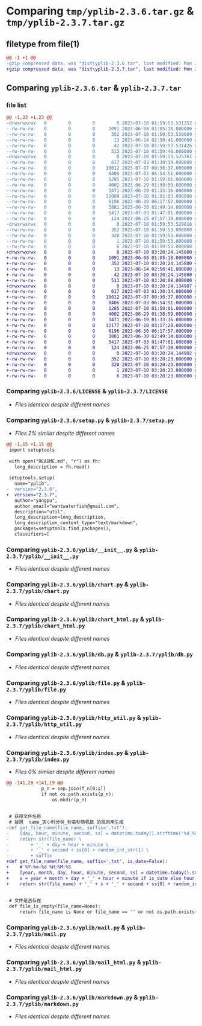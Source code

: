# Comparing `tmp/yplib-2.3.6.tar.gz` & `tmp/yplib-2.3.7.tar.gz`

## filetype from file(1)

```diff
@@ -1 +1 @@
-gzip compressed data, was "dist\yplib-2.3.6.tar", last modified: Mon Jul 10 01:59:53 2023, max compression
+gzip compressed data, was "dist\yplib-2.3.7.tar", last modified: Mon Jul 10 03:20:24 2023, max compression
```

## Comparing `yplib-2.3.6.tar` & `yplib-2.3.7.tar`

### file list

```diff
@@ -1,23 +1,23 @@
-drwxrwxrwx   0        0        0        0 2023-07-10 01:59:53.531352 yplib-2.3.6/
--rw-rw-rw-   0        0        0     1091 2023-06-08 01:05:18.000000 yplib-2.3.6/LICENSE
--rw-rw-rw-   0        0        0      352 2023-07-10 01:59:53.530609 yplib-2.3.6/PKG-INFO
--rw-rw-rw-   0        0        0       13 2023-06-14 02:50:41.000000 yplib-2.3.6/README.md
--rw-rw-rw-   0        0        0       42 2023-07-10 01:59:53.531426 yplib-2.3.6/setup.cfg
--rw-rw-rw-   0        0        0      513 2023-07-10 01:59:40.000000 yplib-2.3.6/setup.py
-drwxrwxrwx   0        0        0        0 2023-07-10 01:59:53.525761 yplib-2.3.6/yplib/
--rw-rw-rw-   0        0        0      617 2023-07-03 01:30:34.000000 yplib-2.3.6/yplib/__init__.py
--rw-rw-rw-   0        0        0    10012 2023-07-07 00:30:37.000000 yplib-2.3.6/yplib/chart.py
--rw-rw-rw-   0        0        0     8406 2023-07-03 06:54:51.000000 yplib-2.3.6/yplib/chart_html.py
--rw-rw-rw-   0        0        0     1285 2023-07-10 01:59:01.000000 yplib-2.3.6/yplib/db.py
--rw-rw-rw-   0        0        0     4002 2023-06-29 01:38:59.000000 yplib-2.3.6/yplib/file.py
--rw-rw-rw-   0        0        0     3471 2023-06-19 01:33:36.000000 yplib-2.3.6/yplib/http_util.py
--rw-rw-rw-   0        0        0    32089 2023-07-10 01:02:03.000000 yplib-2.3.6/yplib/index.py
--rw-rw-rw-   0        0        0     6196 2023-06-30 06:17:57.000000 yplib-2.3.6/yplib/mail.py
--rw-rw-rw-   0        0        0     3881 2023-06-30 02:49:14.000000 yplib-2.3.6/yplib/mail_html.py
--rw-rw-rw-   0        0        0     5417 2023-07-03 01:47:01.000000 yplib-2.3.6/yplib/markdown.py
--rw-rw-rw-   0        0        0      124 2023-06-25 07:57:19.000000 yplib-2.3.6/yplib/temp.py
-drwxrwxrwx   0        0        0        0 2023-07-10 01:59:53.529818 yplib-2.3.6/yplib.egg-info/
--rw-rw-rw-   0        0        0      352 2023-07-10 01:59:53.000000 yplib-2.3.6/yplib.egg-info/PKG-INFO
--rw-rw-rw-   0        0        0      320 2023-07-10 01:59:53.000000 yplib-2.3.6/yplib.egg-info/SOURCES.txt
--rw-rw-rw-   0        0        0        1 2023-07-10 01:59:53.000000 yplib-2.3.6/yplib.egg-info/dependency_links.txt
--rw-rw-rw-   0        0        0        6 2023-07-10 01:59:53.000000 yplib-2.3.6/yplib.egg-info/top_level.txt
+drwxrwxrwx   0        0        0        0 2023-07-10 03:20:24.145800 yplib-2.3.7/
+-rw-rw-rw-   0        0        0     1091 2023-06-08 01:05:18.000000 yplib-2.3.7/LICENSE
+-rw-rw-rw-   0        0        0      352 2023-07-10 03:20:24.145800 yplib-2.3.7/PKG-INFO
+-rw-rw-rw-   0        0        0       13 2023-06-14 02:50:41.000000 yplib-2.3.7/README.md
+-rw-rw-rw-   0        0        0       42 2023-07-10 03:20:24.145800 yplib-2.3.7/setup.cfg
+-rw-rw-rw-   0        0        0      513 2023-07-10 03:20:08.000000 yplib-2.3.7/setup.py
+drwxrwxrwx   0        0        0        0 2023-07-10 03:20:24.134987 yplib-2.3.7/yplib/
+-rw-rw-rw-   0        0        0      617 2023-07-03 01:30:34.000000 yplib-2.3.7/yplib/__init__.py
+-rw-rw-rw-   0        0        0    10012 2023-07-07 00:30:37.000000 yplib-2.3.7/yplib/chart.py
+-rw-rw-rw-   0        0        0     8406 2023-07-03 06:54:51.000000 yplib-2.3.7/yplib/chart_html.py
+-rw-rw-rw-   0        0        0     1285 2023-07-10 01:59:01.000000 yplib-2.3.7/yplib/db.py
+-rw-rw-rw-   0        0        0     4002 2023-06-29 01:38:59.000000 yplib-2.3.7/yplib/file.py
+-rw-rw-rw-   0        0        0     3471 2023-06-19 01:33:36.000000 yplib-2.3.7/yplib/http_util.py
+-rw-rw-rw-   0        0        0    32177 2023-07-10 03:17:28.000000 yplib-2.3.7/yplib/index.py
+-rw-rw-rw-   0        0        0     6196 2023-06-30 06:17:57.000000 yplib-2.3.7/yplib/mail.py
+-rw-rw-rw-   0        0        0     3881 2023-06-30 02:49:14.000000 yplib-2.3.7/yplib/mail_html.py
+-rw-rw-rw-   0        0        0     5417 2023-07-03 01:47:01.000000 yplib-2.3.7/yplib/markdown.py
+-rw-rw-rw-   0        0        0      124 2023-06-25 07:57:19.000000 yplib-2.3.7/yplib/temp.py
+drwxrwxrwx   0        0        0        0 2023-07-10 03:20:24.144902 yplib-2.3.7/yplib.egg-info/
+-rw-rw-rw-   0        0        0      352 2023-07-10 03:20:23.000000 yplib-2.3.7/yplib.egg-info/PKG-INFO
+-rw-rw-rw-   0        0        0      320 2023-07-10 03:20:23.000000 yplib-2.3.7/yplib.egg-info/SOURCES.txt
+-rw-rw-rw-   0        0        0        1 2023-07-10 03:20:23.000000 yplib-2.3.7/yplib.egg-info/dependency_links.txt
+-rw-rw-rw-   0        0        0        6 2023-07-10 03:20:23.000000 yplib-2.3.7/yplib.egg-info/top_level.txt
```

### Comparing `yplib-2.3.6/LICENSE` & `yplib-2.3.7/LICENSE`

 * *Files identical despite different names*

### Comparing `yplib-2.3.6/setup.py` & `yplib-2.3.7/setup.py`

 * *Files 2% similar despite different names*

```diff
@@ -1,15 +1,15 @@
 import setuptools
 
 with open("README.md", "r") as fh:
   long_description = fh.read()
 
 setuptools.setup(
   name="yplib",
-  version="2.3.6",
+  version="2.3.7",
   author="yangpu",
   author_email="wantwaterfish@gmail.com",
   description="util",
   long_description=long_description,
   long_description_content_type="text/markdown",
   packages=setuptools.find_packages(),
   classifiers=[
```

### Comparing `yplib-2.3.6/yplib/__init__.py` & `yplib-2.3.7/yplib/__init__.py`

 * *Files identical despite different names*

### Comparing `yplib-2.3.6/yplib/chart.py` & `yplib-2.3.7/yplib/chart.py`

 * *Files identical despite different names*

### Comparing `yplib-2.3.6/yplib/chart_html.py` & `yplib-2.3.7/yplib/chart_html.py`

 * *Files identical despite different names*

### Comparing `yplib-2.3.6/yplib/db.py` & `yplib-2.3.7/yplib/db.py`

 * *Files identical despite different names*

### Comparing `yplib-2.3.6/yplib/file.py` & `yplib-2.3.7/yplib/file.py`

 * *Files identical despite different names*

### Comparing `yplib-2.3.6/yplib/http_util.py` & `yplib-2.3.7/yplib/http_util.py`

 * *Files identical despite different names*

### Comparing `yplib-2.3.6/yplib/index.py` & `yplib-2.3.7/yplib/index.py`

 * *Files 0% similar despite different names*

```diff
@@ -141,20 +141,19 @@
             p_n = sep.join(f_n[0:i])
             if not os.path.exists(p_n):
                 os.mkdir(p_n)
 
 
 # 获得文件名称
 # 按照  name_天小时分钟_秒毫秒随机数 的规则来生成
-def get_file_name(file_name, suffix='.txt'):
-    [day, hour, minute, second, ss] = datetime.today().strftime('%d_%H_%M_%S_%f').split('_')
-    return str(file_name) \
-        + '_' + day + hour + minute \
-        + '_' + second + ss[0] + random_int_str(1) \
-        + suffix
+def get_file_name(file_name, suffix='.txt', is_date=False):
+    # %Y-%m-%d %H:%M:%S
+    [year, month, day, hour, minute, second, ss] = datetime.today().strftime('%Y_%m_%d_%H_%M_%S_%f').split('_')
+    s = year + month + day + '_' + hour + minute if is_date else hour + minute
+    return str(file_name) + '_' + s + '_' + second + ss[0] + random_int_str(1) + suffix
 
 
 # 文件是否存在
 def file_is_empty(file_name=None):
     return file_name is None or file_name == '' or not os.path.exists(file_name)
```

### Comparing `yplib-2.3.6/yplib/mail.py` & `yplib-2.3.7/yplib/mail.py`

 * *Files identical despite different names*

### Comparing `yplib-2.3.6/yplib/mail_html.py` & `yplib-2.3.7/yplib/mail_html.py`

 * *Files identical despite different names*

### Comparing `yplib-2.3.6/yplib/markdown.py` & `yplib-2.3.7/yplib/markdown.py`

 * *Files identical despite different names*


